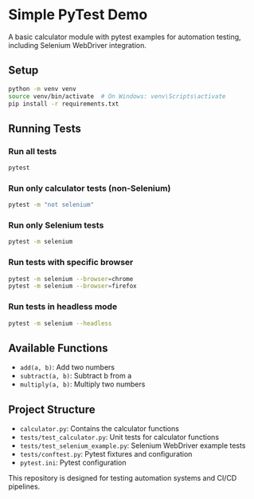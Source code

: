 # Simple PyTest Demo

A basic calculator module with pytest examples for automation testing, including Selenium WebDriver integration.

## Setup

```bash
python -m venv venv
source venv/bin/activate  # On Windows: venv\Scripts\activate
pip install -r requirements.txt
```

## Running Tests

### Run all tests
```bash
pytest
```

### Run only calculator tests (non-Selenium)
```bash
pytest -m "not selenium"
```

### Run only Selenium tests
```bash
pytest -m selenium
```

### Run tests with specific browser
```bash
pytest -m selenium --browser=chrome
pytest -m selenium --browser=firefox
```

### Run tests in headless mode
```bash
pytest -m selenium --headless
```

## Available Functions

- `add(a, b)`: Add two numbers
- `subtract(a, b)`: Subtract b from a
- `multiply(a, b)`: Multiply two numbers

## Project Structure

- `calculator.py`: Contains the calculator functions
- `tests/test_calculator.py`: Unit tests for calculator functions
- `tests/test_selenium_example.py`: Selenium WebDriver example tests
- `tests/conftest.py`: Pytest fixtures and configuration
- `pytest.ini`: Pytest configuration

This repository is designed for testing automation systems and CI/CD pipelines.
